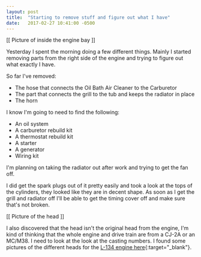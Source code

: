 ```yaml
---
layout: post
title:  "Starting to remove stuff and figure out what I have"
date:   2017-02-27 10:41:00 -0500
---
```


[[ Picture of inside the engine bay ]]

Yesterday I spent the morning doing a few different things. Mainly I started
removing parts from the right side of the engine and trying to figure out what
exactly I have.

So far I've removed:

 - The hose that connects the Oil Bath Air Cleaner to the Carburetor
 - The part that connects the grill to the tub and keeps the radiator in place
 - The horn

I know I'm going to need to find the following:

 - An oil system
 - A carburetor rebuild kit
 - A thermostat rebuild kit
 - A starter
 - A generator
 - Wiring kit

I'm planning on taking the radiator out after work and trying to get the fan
off.

I did get the spark plugs out of it pretty easily and took a look at the tops of
the cylinders, they looked like they are in decent shape. As soon as I get the
grill and radiator off I'll be able to get the timing cover off and make sure
that's not broken.

[[ Picture of the head ]]

I also discovered that the head isn't the original head from the engine, I'm kind of thinking that the whole engine and drive train are from a CJ-2A or an MC/M38. I need to look at the look at the casting numbers. I found some pictures of the different heads for the [L-134 engine here][l-134-heads]{:target="_blank"}.


[l-134-heads]: http://ww2jeeps.com/htm/heads.htm "L-134 Heads"
